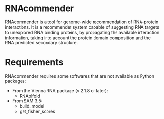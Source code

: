 # RNAcommender
RNAcommender is a tool for genome-wide recommendation of RNA-protein interactions. It is a recommender system capable of suggesting RNA targets to unexplored RNA binding proteins, by propagating the available interaction information, taking into account the protein domain composition and the RNA predicted secondary structure.

Requirements
============
RNAcommender requires some softwares that are not available as Python packages:
* From the Vienna RNA package (v 2.1.8 or later):
    - RNAplfold
* From SAM 3.5:
    - build_model
    - get_fisher_scores

